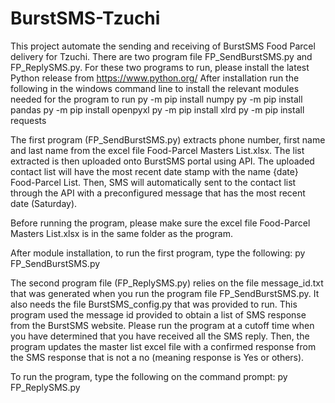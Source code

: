 # BurstSMS-Tzuchi
This project automate the sending and receiving of BurstSMS Food Parcel delivery for Tzuchi. There are two program file FP_SendBurstSMS.py and FP_ReplySMS.py. 
For these two programs to run, please install the latest Python release from https://www.python.org/
After installation run the following in the windows command line to install the relevant modules needed for the program to run
py -m pip install numpy
py -m pip install pandas
py -m pip install openpyxl
py -m pip install xlrd
py -m pip install requests

The first program (FP_SendBurstSMS.py) extracts phone number, first name and last name from the excel file Food-Parcel Masters List.xlsx. The list extracted is then uploaded onto BurstSMS portal using API. The uploaded contact list will have the most recent date stamp with the name {date} Food-Parcel List. Then, SMS will automatically sent to the contact list through the API with a preconfigured message that has the most recent date (Saturday). 

Before running the program, please make sure the excel file Food-Parcel Masters List.xlsx is in the same folder as the program.

After module installation, to run the first program, type the following: py FP_SendBurstSMS.py

The second program file (FP_ReplySMS.py) relies on the file message_id.txt that was generated when you run the program file FP_SendBurstSMS.py. It also needs the file BurstSMS_config.py that was provided to run. This program used the message id provided to obtain a list of SMS response from the BurstSMS website. Please run the program at a cutoff time when you have determined that you have received all the SMS reply. Then, the program updates the master list excel file with a confirmed response from the SMS response that is not a no (meaning response is Yes or others).

To run the program, type the following on the command prompt: py FP_ReplySMS.py
